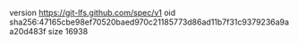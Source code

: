 version https://git-lfs.github.com/spec/v1
oid sha256:47165cbe98ef70520baed970c21185773d86ad11b7f31c9379236a9aa20d483f
size 16938
